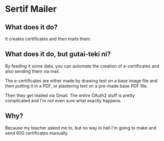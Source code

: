 # Sertif Mailer

## What does it do?

It creates certificates and then mails them.

## What does it do, but gutai-teki ni?

By feeding it some data, you can automate the creation of e-certificates and also sending them via mail.

The e-certificates are either made by drawing text on a base image file and then putting it in a PDF, or plastering text on a pre-made base PDF file.

Then they get mailed via Gmail. The entire OAuth2 stuff is pretty complicated and I'm not even sure what exactly happens.

## Why?

Because my teacher asked me to, but no way in hell I'm going to make and send 600 certificates manually.
